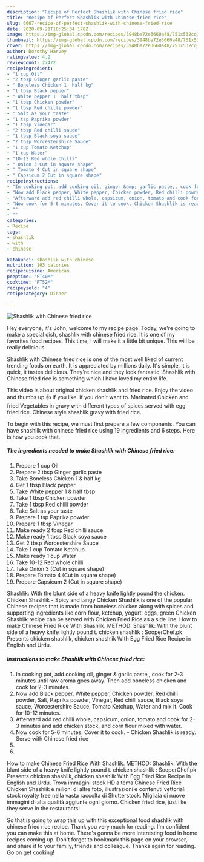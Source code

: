 ```yaml
---
description: "Recipe of Perfect Shashlik with Chinese fried rice"
title: "Recipe of Perfect Shashlik with Chinese fried rice"
slug: 6667-recipe-of-perfect-shashlik-with-chinese-fried-rice
date: 2020-09-21T18:25:34.178Z
image: https://img-global.cpcdn.com/recipes/3948ba72e3660a48/751x532cq70/shashlik-with-chinese-fried-rice-recipe-main-photo.jpg
thumbnail: https://img-global.cpcdn.com/recipes/3948ba72e3660a48/751x532cq70/shashlik-with-chinese-fried-rice-recipe-main-photo.jpg
cover: https://img-global.cpcdn.com/recipes/3948ba72e3660a48/751x532cq70/shashlik-with-chinese-fried-rice-recipe-main-photo.jpg
author: Dorothy Harvey
ratingvalue: 4.2
reviewcount: 27472
recipeingredient:
- "1 cup Oil"
- "2 tbsp Ginger garlic paste"
- " Boneless Chicken 1  half kg"
- "1 tbsp Black pepper"
- " White pepper 1  half tbsp"
- "1 tbsp Chicken powder"
- "1 tbsp Red chilli powder"
- " Salt as your taste"
- "1 tsp Paprika powder"
- "1 tbsp Vinegar"
- "2 tbsp Red chilli sauce"
- "1 tbsp Black soya sauce"
- "2 tbsp Worcestershire Sauce"
- "1 cup Tomato Ketchup"
- "1 cup Water"
- "10-12 Red whole chilli"
- " Onion 3 Cut in square shape"
- " Tomato 4 Cut in square shape"
- " Capsicum 2 Cut in square shape"
recipeinstructions:
- "In cooking pot, add cooking oil, ginger &amp; garlic paste,, cook for 2-3 minutes until raw aroma goes away. Then add boneless chicken and cook for 2-3 minutes."
- "Now add Black pepper, White pepper, Chicken powder, Red chilli powder, Salt, Paprika powder, Vinegar, Red chilli sauce, Black soya sauce, Worcestershire Sauce, Tomato Ketchup, Water and mix it. Cook for 10-12 minutes."
- "Afterward add red chilli whole, capsicum, onion, tomato and cook for 2-3 minutes and add chicken stock, and corn flour mixed with water."
- "Now cook for 5-6 minutes. Cover it to cook. Chicken Shashlik is ready. Serve with Chinese fried rice"
- ""
- ""
categories:
- Recipe
tags:
- shashlik
- with
- chinese

katakunci: shashlik with chinese 
nutrition: 103 calories
recipecuisine: American
preptime: "PT40M"
cooktime: "PT52M"
recipeyield: "4"
recipecategory: Dinner

---
```



![Shashlik with Chinese fried rice](https://img-global.cpcdn.com/recipes/3948ba72e3660a48/751x532cq70/shashlik-with-chinese-fried-rice-recipe-main-photo.jpg)

Hey everyone, it's John, welcome to my recipe page. Today, we're going to make a special dish, shashlik with chinese fried rice. It is one of my favorites food recipes. This time, I will make it a little bit unique. This will be really delicious.

Shashlik with Chinese fried rice is one of the most well liked of current trending foods on earth. It is appreciated by millions daily. It's simple, it is quick, it tastes delicious. They're nice and they look fantastic. Shashlik with Chinese fried rice is something which I have loved my entire life.

This video is about original chicken shashlik and fried rice. Enjoy the video and thumbs up 👍 if you like. if you don&#39;t want to. Marinated Chicken and fried Vegetables in gravy with different types of spices served with egg fried rice. Chinese style shashlik gravy with fried rice.


To begin with this recipe, we must first prepare a few components. You can have shashlik with chinese fried rice using 19 ingredients and 6 steps. Here is how you cook that.

<!--inarticleads1-->

##### The ingredients needed to make Shashlik with Chinese fried rice:

1. Prepare 1 cup Oil
1. Prepare 2 tbsp Ginger garlic paste
1. Take  Boneless Chicken 1 &amp; half kg
1. Get 1 tbsp Black pepper
1. Take  White pepper 1 &amp; half tbsp
1. Take 1 tbsp Chicken powder
1. Take 1 tbsp Red chilli powder
1. Take  Salt as your taste
1. Prepare 1 tsp Paprika powder
1. Prepare 1 tbsp Vinegar
1. Make ready 2 tbsp Red chilli sauce
1. Make ready 1 tbsp Black soya sauce
1. Get 2 tbsp Worcestershire Sauce
1. Take 1 cup Tomato Ketchup
1. Make ready 1 cup Water
1. Take 10-12 Red whole chilli
1. Take  Onion 3 (Cut in square shape)
1. Prepare  Tomato 4 (Cut in square shape)
1. Prepare  Capsicum 2 (Cut in square shape)


Shashlik: With the blunt side of a heavy knife lightly pound the chicken. Chicken Shashlik - Spicy and tangy Chicken Shashlik is one of the popular Chinese recipes that is made from boneless chicken along with spices and supporting ingredients like corn flour, ketchup, yogurt, eggs, green Chicken Shashlik recipe can be served with Chicken Fried Rice as a side line. How to make Chinese Fried Rice With Shashlik. METHOD: Shashlik: With the blunt side of a heavy knife lightly pound t. chicken shashlik : SooperChef.pk Presents chicken shashlik, chicken shashlik With Egg Fried Rice Recipe in English and Urdu. 

<!--inarticleads2-->

##### Instructions to make Shashlik with Chinese fried rice:

1. In cooking pot, add cooking oil, ginger &amp; garlic paste,, cook for 2-3 minutes until raw aroma goes away. Then add boneless chicken and cook for 2-3 minutes.
1. Now add Black pepper, White pepper, Chicken powder, Red chilli powder, Salt, Paprika powder, Vinegar, Red chilli sauce, Black soya sauce, Worcestershire Sauce, Tomato Ketchup, Water and mix it. Cook for 10-12 minutes.
1. Afterward add red chilli whole, capsicum, onion, tomato and cook for 2-3 minutes and add chicken stock, and corn flour mixed with water.
1. Now cook for 5-6 minutes. Cover it to cook. - Chicken Shashlik is ready. Serve with Chinese fried rice
1. 
1. 


How to make Chinese Fried Rice With Shashlik. METHOD: Shashlik: With the blunt side of a heavy knife lightly pound t. chicken shashlik : SooperChef.pk Presents chicken shashlik, chicken shashlik With Egg Fried Rice Recipe in English and Urdu. Trova immagini stock HD a tema Chinese Fried Rice Chicken Shashlik e milioni di altre foto, illustrazioni e contenuti vettoriali stock royalty free nella vasta raccolta di Shutterstock. Migliaia di nuove immagini di alta qualità aggiunte ogni giorno. Chicken fried rice, just like they serve in the restaurants! 

So that is going to wrap this up with this exceptional food shashlik with chinese fried rice recipe. Thank you very much for reading. I'm confident you can make this at home. There's gonna be more interesting food in home recipes coming up. Don't forget to bookmark this page on your browser, and share it to your family, friends and colleague. Thanks again for reading. Go on get cooking!
